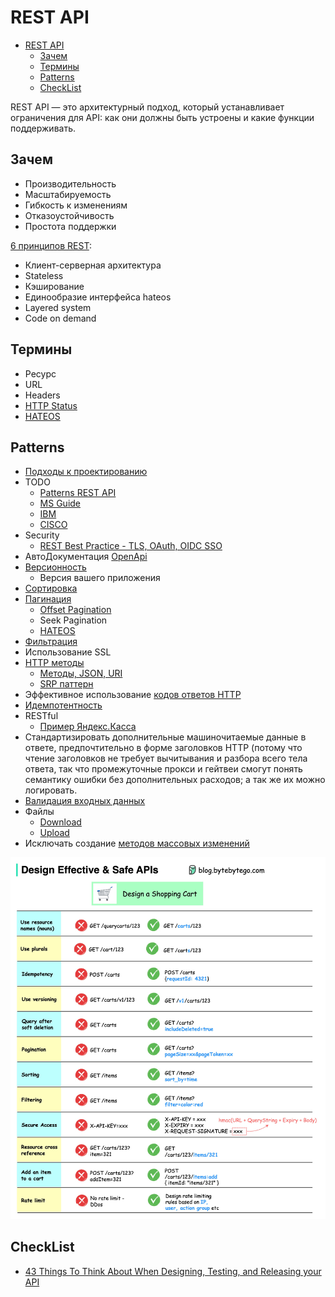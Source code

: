 # REST API

- [REST API](#rest-api)
  - [Зачем](#зачем)
  - [Термины](#термины)
  - [Patterns](#patterns)
  - [CheckList](#checklist)

REST API — это архитектурный подход, который устанавливает ограничения для API: как они должны быть устроены и какие функции поддерживать.

## Зачем

- Производительность
- Масштабируемость
- Гибкость к изменениям
- Отказоустойчивость
- Простота поддержки

[6 принципов REST](https://habr.com/ru/post/590679/):

- Клиент-серверная архитектура
- Stateless
- Кэширование
- Единообразие интерфейса hateos
- Layered system
- Code on demand

## Термины

- Ресурс
- URL
- Headers
- [HTTP Status](api-http-status.md)
- [HATEOS](https://docs.microsoft.com/ru-ru/azure/architecture/best-practices/api-design#use-hateoas-to-enable-navigation-to-related-resources)

## Patterns

- [Подходы к проектированию](api.design.md)
- TODO
  - [Patterns REST API](https://microservice-api-patterns.org/)
  - [MS Guide](https://github.com/Microsoft/api-guidelines/blob/master/Guidelines.md)
  - [IBM](https://www.ibm.com/docs/ru/zos-connect/zosconnect/3.0?topic=apis-designing-restful)
  - [CISCO](https://github.com/CiscoDevNet/api-design-guide)
- Security
  - [REST Best Practice - TLS, OAuth, OIDC SSO](https://stackoverflow.blog/2021/10/06/best-practices-for-authentication-and-authorization-for-rest-apis/?utm_campaign=APISecurity%20newsletter&utm_medium=email&_hsmi=204867978&_hsenc=p2ANqtz-94r6UDHzZG48tgtd0Sz6OiZicy6tTBQysQKtk0WzhZXlXrXBucIld80QE3Gll1Le1lxnwNhNqu-pySFps1AsqeR8MQrg&utm_content=204868574&utm_source=hs_email)
- АвтоДокументация [OpenApi](openapi.md)
- [Версионность](https://learn.microsoft.com/ru-ru/azure/architecture/best-practices/api-design#versioning-a-restful-web-api)
  - Версия вашего приложения
- [Сортировка](https://gist.github.com/fomvasss/c1221b2464be94870f7f823c74520665)
- [Пагинация](https://github.com/Microsoft/api-guidelines/blob/master/Guidelines.md#98-pagination)
  - [Offset Pagination](https://www.moesif.com/blog/technical/api-design/REST-API-Design-Filtering-Sorting-and-Pagination/#offset-pagination)
  - Seek Pagination
  - [HATEOS](https://developer.atlassian.com/server/confluence/pagination-in-the-rest-api/)
- [Фильтрация](https://www.moesif.com/blog/technical/api-design/REST-API-Design-Filtering-Sorting-and-Pagination/)
- Использование SSL
- [HTTP методы](https://learn.microsoft.com/ru-ru/azure/architecture/best-practices/api-design#define-api-operations-in-terms-of-http-methods)
  - [Методы, JSON, URI](https://habr.com/ru/post/447322/)
  - [SRP паттерн](../arch/patterns.md)
- Эффективное использование [кодов ответов HTTP](api-http-status.md)
- [Идемпотентность](../arch/pattern/idempotent.md)
- RESTful
  - [Пример Яндекс.Касса](https://yookassa.ru/developers/using-api/interaction-format)
- Стандартизировать дополнительные машиночитаемые данные в ответе, предпочтительно в форме заголовков HTTP (потому что чтение заголовков не требует вычитывания и разбора всего тела ответа, так что промежуточные прокси и гейтвеи смогут понять семантику ошибки без дополнительных расходов; а так же их можно логировать.
- [Валидация входных данных](https://github.com/Sairyss/backend-best-practices)
- Файлы
  - [Download](../arch/pattern/pattern.downloadfile.md)
  - [Upload](../arch/pattern/pattern.uploadfile.md)
- Исключать создание [методов массовых изменений](https://habr.com/ru/articles/736892/)

![best](../img/api/best.practice.jpg)

## CheckList

- [43 Things To Think About When Designing, Testing, and Releasing your API](https://mathieu.fenniak.net/the-api-checklist/)
